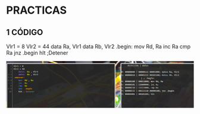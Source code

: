 # PRACTICAS

## 1 CÓDIGO


Vlr1 = 8
Vlr2 = 44
	data Ra, Vlr1
	data Rb, Vlr2
.begin:	
	mov Rd, Ra
	inc Ra
	cmp Ra
	jnz .begin
	hlt ;Detener
  
  ![](https://github.com/Villalobos39/PRACTICAS/blob/master/1.PNG)
